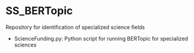 # SS_BERTopic
Repository for identification of specialized science fields

- ScienceFunding.py: Python script for running BERTopic for specialized sciences
